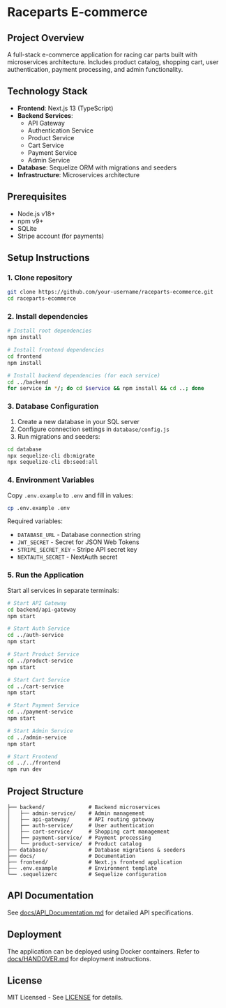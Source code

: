 # Raceparts E-commerce

## Project Overview
A full-stack e-commerce application for racing car parts built with microservices architecture. Includes product catalog, shopping cart, user authentication, payment processing, and admin functionality.

## Technology Stack
- **Frontend**: Next.js 13 (TypeScript)
- **Backend Services**: 
  - API Gateway
  - Authentication Service
  - Product Service
  - Cart Service
  - Payment Service
  - Admin Service
- **Database**: Sequelize ORM with migrations and seeders
- **Infrastructure**: Microservices architecture

## Prerequisites
- Node.js v18+
- npm v9+
- SQLite
- Stripe account (for payments)

## Setup Instructions

### 1. Clone repository
```bash
git clone https://github.com/your-username/raceparts-ecommerce.git
cd raceparts-ecommerce
```

### 2. Install dependencies
```bash
# Install root dependencies
npm install

# Install frontend dependencies
cd frontend
npm install

# Install backend dependencies (for each service)
cd ../backend
for service in */; do cd $service && npm install && cd ..; done
```

### 3. Database Configuration
1. Create a new database in your SQL server
2. Configure connection settings in `database/config.js`
3. Run migrations and seeders:
```bash
cd database
npx sequelize-cli db:migrate
npx sequelize-cli db:seed:all
```

### 4. Environment Variables
Copy `.env.example` to `.env` and fill in values:
```bash
cp .env.example .env
```
Required variables:
- `DATABASE_URL` - Database connection string
- `JWT_SECRET` - Secret for JSON Web Tokens
- `STRIPE_SECRET_KEY` - Stripe API secret key
- `NEXTAUTH_SECRET` - NextAuth secret

### 5. Run the Application
Start all services in separate terminals:
```bash
# Start API Gateway
cd backend/api-gateway
npm start

# Start Auth Service
cd ../auth-service
npm start

# Start Product Service
cd ../product-service
npm start

# Start Cart Service
cd ../cart-service
npm start

# Start Payment Service
cd ../payment-service
npm start

# Start Admin Service
cd ../admin-service
npm start

# Start Frontend
cd ../../frontend
npm run dev
```

## Project Structure
```
├── backend/              # Backend microservices
│   ├── admin-service/    # Admin management
│   ├── api-gateway/      # API routing gateway
│   ├── auth-service/     # User authentication
│   ├── cart-service/     # Shopping cart management
│   ├── payment-service/  # Payment processing
│   └── product-service/  # Product catalog
├── database/             # Database migrations & seeders
├── docs/                 # Documentation
├── frontend/             # Next.js frontend application
├── .env.example          # Environment template
└── .sequelizerc          # Sequelize configuration
```

## API Documentation
See [docs/API_Documentation.md](docs/API_Documentation.md) for detailed API specifications.

## Deployment
The application can be deployed using Docker containers. Refer to [docs/HANDOVER.md](docs/HANDOVER.md) for deployment instructions.

## License
MIT Licensed - See [LICENSE](LICENSE) for details.
